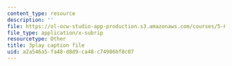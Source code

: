 ```yaml
---
content_type: resource
description: ''
file: https://ol-ocw-studio-app-production.s3.amazonaws.com/courses/5-60-thermodynamics-kinetics-spring-2008/a2a546a5fa48d8d9ca48c74986bf8c07_Q7mrSQkSB9U.srt
file_type: application/x-subrip
resourcetype: Other
title: 3play caption file
uid: a2a546a5-fa48-d8d9-ca48-c74986bf8c07
---
```

